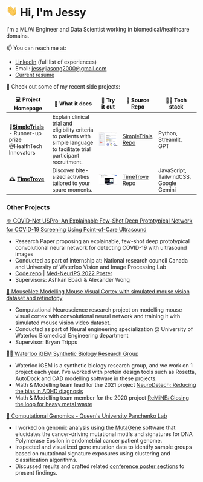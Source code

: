 <h1><img src="images/Hi.gif" width="30px"> Hi, I'm Jessy </h1>

I'm a ML/AI Engineer and Data Scientist working in biomedical/healthcare domains. 

📫 You can reach me at: 
- [LinkedIn](https://www.linkedin.com/in/jessy-song-1102/) (full list of experiences)
- Email: jessyjiasong2000@gmail.com 
- [Current resume](resources/JessySong-resume.pdf) 

🔭 Check out some of my recent side projects: 

<table>
    <thead align="center">
      <tr border: none;>
        <td><b>💻 Project Homepage </b></td>
        <td><b>🤔 What it does </b></td>
        <td><b>🌟 Try it out</b></td>
        <td><b>🌱 Source Repo</b></td>
        <td><b>👨‍💻 Tech stack</b></td>
      </tr>
    </thead>
    <tbody>
      <!-- Project 1 -->
      <tr>
        <td>🏥<a href="https://devpost.com/software/trialcompare"><b>SimpleTrials</b></a> - Runner-up prize @HealthTech Innovators</td>
        <td>Explain clinical trial and eligibility criteria to patients with simple language to facilitate trial participant recruitment. </td>
        <!-- <td><a href="https://simpletrials.streamlit.app/">Streamlit App</a></td> -->
        <td><p align="center">
              <a href="https://simpletrials.streamlit.app/"><img src="images/simpleTrials-screenshot.png" width=600></a>
          </p></td>
        <td><a href="https://github.com/Jessyjias/TrialCompare">SimpleTrials Repo</a></td>
        <td>Python, Streamlit, GPT </td>
      </tr>
      <!-- Project 2 -->
      <tr>
	<td>🕰️ <a href="https://www.timetrove.me/"><b>TimeTrove</b></a></td>
        <td>Discover bite-sized activities tailored to your spare moments. </td>
        <!-- <td><a href="https://chromewebstore.google.com/detail/timetrove-extension/ljknocbobpfdcmdaiggpchoeijbapmbg">Extension Download</a></td> -->
        <td><p align="center">
            <a href="https://chromewebstore.google.com/detail/timetrove-extension/ljknocbobpfdcmdaiggpchoeijbapmbg"><img src="images/timetrove-storescreenshot.png" width=600></a>
        </p></td>
        <td><a href="https://github.com/Jessyjias/TimeTrove">TimeTrove Repo</a></td>
        <td>JavaScript, TailwindCSS, Google Gemini </td>
      </tr>
   </tbody>
</table>

<h3> Other Projects </h3>

[🫁 COVID-Net USPro: An Explainable Few-Shot Deep Prototypical Network for COVID-19 Screening Using Point-of-Care Ultrasound](https://doi.org/10.3390/s23052621)
- Research Paper proposing an explainable, few-shot deep prototypical convolutional neural network for detecting COVID-19 with ultrasound images
- Conducted as part of internship at: National research council Canada and University of Waterloo Vision and Image Processing Lab
- [Code repo](https://github.com/ashkan-ebadi/COVID-Net-USPro) | [Med-NeurIPS 2022 Poster](./resources/Med-NeurIPS-Poster.pdf)
- Supervisors: Ashkan Ebadi & Alexander Wong

[🧠 MouseNet: Modelling Mouse Visual Cortex with simulated mouse vision dataset and retinotopy](https://github.com/Jessyjias/Jessyjias/blob/88d2414cc44ed031026898f7564241dfb9e4275c/resources/mousenet-presentation-499.pdf)
- Computational Neuroscience research project on modelling mouse visual cortex with convolutional neural network and training it with simulated mouse vision video dataset. 
- Conducted as part of Neural engineering specialization @ University of Waterloo Biomedical Engineering department
- Supervisor: Bryan Tripps

[👩‍🔬 Waterloo iGEM Synthetic Biology Research Group](https://igem.uwaterloo.ca/projects)
- Waterloo iGEM is a synthetic biology research group, and we work on 1 project each year. I've worked with protein design tools such as Rosetta, AutoDock and CAD modelling software in these projects. 
- Math & Modelling team lead for the 2021 project [NeuroDetech: Reducing the bias in ADHD diagnosis](https://2021.igem.org/Team:Waterloo)
- Math & Modelling team member for the 2020 project [ReMiNE: Closing the loop for heavy metal waste](https://2020.igem.org/Team:Waterloo)


[🧬 Computational Genomics - Queen's University Panchenko Lab](https://panchenko-lab.org/)
- I worked on genomic analysis using the [MutaGene](https://www.ncbi.nlm.nih.gov/research/mutagene/) software that elucidates the cancer-driving mutational motifs and signatures for DNA Polymerase Epsilon in endometrial cancer patient genome. 
- Inspected and visualized gene mutation data to identify sample groups based on mutational signature exposures using clustering and classification algorithms.  
- Discussed results and crafted related [conference poster sections](resources/GRC2022_Poster_final.pdf) to present findings. 


<!-- add research: COVID + computational neuroscience -->


<!--
<p align = "center"> 
### Hi there 👋 
**Jessyjias/Jessyjias** is a ✨ _special_ ✨ repository because its `README.md` (this file) appears on your GitHub profile.

Table source: https://raw.githubusercontent.com/durgeshsamariya/awesome-github-profile-readme-templates/master/templates/akshitagupta15june.md

Here are some ideas to get you started:

- 🔭 I’m currently working on ...
- 🌱 I’m currently learning ...
- 👯 I’m looking to collaborate on ...
- 🤔 I’m looking for help with ...
- 💬 Ask me about ...
- 📫 How to reach me: ...
- 😄 Pronouns: ...
- ⚡ Fun fact: ...
-->
